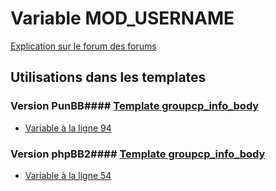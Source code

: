 # Variable MOD_USERNAME
[Explication sur le forum des forums](http://forum.forumactif.com/t294113-listing-des-variables#MOD_USERNAME)
## Utilisations dans les templates
### Version PunBB#### [Template groupcp_info_body](punbb/groupcp_info_body.md)
* [Variable à la ligne 94](../punbb/groupcp_info_body.tpl#L94)
### Version phpBB2#### [Template groupcp_info_body](subsilver/groupcp_info_body.md)
* [Variable à la ligne 54](../subsilver/groupcp_info_body.tpl#L54)